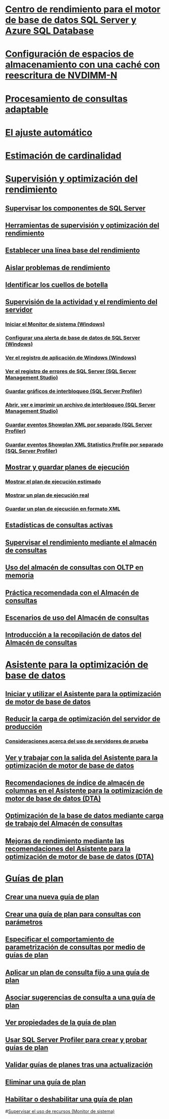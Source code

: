 
# [Centro de rendimiento para el motor de base de datos SQL Server y Azure SQL Database](performance-center-for-sql-server-database-engine-and-azure-sql-database.md)  
# [Configuración de espacios de almacenamiento con una caché con reescritura de NVDIMM-N](configuring-storage-spaces-with-a-nvdimm-n-write-back-cache.md)  

# [Procesamiento de consultas adaptable](adaptive-query-processing.md)
# [El ajuste automático](../automatic-tuning/automatic-tuning.md)
# [Estimación de cardinalidad](cardinality-estimation-sql-server.md)  

# [Supervisión y optimización del rendimiento](monitor-and-tune-for-performance.md)  
## [Supervisar los componentes de SQL Server](monitor-sql-server-components.md)  
## [Herramientas de supervisión y optimización del rendimiento](performance-monitoring-and-tuning-tools.md)  

## [Establecer una línea base del rendimiento](establish-a-performance-baseline.md)  
## [Aislar problemas de rendimiento](isolate-performance-problems.md)  
## [Identificar los cuellos de botella](identify-bottlenecks.md)  
## [Supervisión de la actividad y el rendimiento del servidor](server-performance-and-activity-monitoring.md)  
### [Iniciar el Monitor de sistema (Windows)](start-system-monitor-windows.md)  
### [Configurar una alerta de base de datos de SQL Server (Windows)](set-up-a-sql-server-database-alert-windows.md)  
### [Ver el registro de aplicación de Windows (Windows)](view-the-windows-application-log-windows-10.md)  
### [Ver el registro de errores de SQL Server (SQL Server Management Studio)](view-the-sql-server-error-log-sql-server-management-studio.md)  
### [Guardar gráficos de interbloqueo (SQL Server Profiler)](save-deadlock-graphs-sql-server-profiler.md)  
### [Abrir, ver e imprimir un archivo de interbloqueo (SQL Server Management Studio)](open-view-and-print-a-deadlock-file-sql-server-management-studio.md)  
### [Guardar eventos Showplan XML por separado (SQL Server Profiler)](save-showplan-xml-events-separately-sql-server-profiler.md)  
### [Guardar eventos Showplan XML Statistics Profile por separado (SQL Server Profiler)](save-showplan-xml-statistics-profile-events-separately-sql-server-profiler.md)  
## [Mostrar y guardar planes de ejecución](display-and-save-execution-plans.md)  
### [Mostrar el plan de ejecución estimado](display-the-estimated-execution-plan.md)  
### [Mostrar un plan de ejecución real](display-an-actual-execution-plan.md)  
### [Guardar un plan de ejecución en formato XML](save-an-execution-plan-in-xml-format.md)  
## [Estadísticas de consultas activas](live-query-statistics.md)  
## [Supervisar el rendimiento mediante el almacén de consultas](monitoring-performance-by-using-the-query-store.md)  
## [Uso del almacén de consultas con OLTP en memoria](using-the-query-store-with-in-memory-oltp.md)  
## [Práctica recomendada con el Almacén de consultas](best-practice-with-the-query-store.md)  
## [Escenarios de uso del Almacén de consultas](query-store-usage-scenarios.md)  
## [Introducción a la recopilación de datos del Almacén de consultas](how-query-store-collects-data.md)  


# [Asistente para la optimización de base de datos](database-engine-tuning-advisor.md)  
## [Iniciar y utilizar el Asistente para la optimización de motor de base de datos](start-and-use-the-database-engine-tuning-advisor.md)  
## [Reducir la carga de optimización del servidor de producción](reduce-the-production-server-tuning-load.md)  
### [Consideraciones acerca del uso de servidores de prueba](considerations-for-using-test-servers.md)  
## [Ver y trabajar con la salida del Asistente para la optimización de motor de base de datos](view-and-work-with-the-output-from-the-database-engine-tuning-advisor.md)  
## [Recomendaciones de índice de almacén de columnas en el Asistente para la optimización de motor de base de datos (DTA)](columnstore-index-recommendations-in-database-engine-tuning-advisor-dta.md)  
## [Optimización de la base de datos mediante carga de trabajo del Almacén de consultas](tuning-database-using-workload-from-query-store.md)  
## [Mejoras de rendimiento mediante las recomendaciones del Asistente para la optimización de motor de base de datos (DTA)](performance-improvements-using-dta-recommendations.md)  

# [Guías de plan](plan-guides.md)  
## [Crear una nueva guía de plan](create-a-new-plan-guide.md)  
## [Crear una guía de plan para consultas con parámetros](create-a-plan-guide-for-parameterized-queries.md)  
## [Especificar el comportamiento de parametrización de consultas por medio de guías de plan](specify-query-parameterization-behavior-by-using-plan-guides.md)  
## [Aplicar un plan de consulta fijo a una guía de plan](apply-a-fixed-query-plan-to-a-plan-guide.md)  
## [Asociar sugerencias de consulta a una guía de plan](attach-query-hints-to-a-plan-guide.md)  
## [Ver propiedades de la guía de plan](view-plan-guide-properties.md)  
## [Usar SQL Server Profiler para crear y probar guías de plan](use-sql-server-profiler-to-create-and-test-plan-guides.md)  
## [Validar guías de planes tras una actualización](validate-plan-guides-after-upgrade.md)  
## [Eliminar una guía de plan](delete-a-plan-guide.md)  
## [Habilitar o deshabilitar una guía de plan](enable-or-disable-a-plan-guide.md)  

#[Supervisar el uso de recursos (Monitor de sistema)](../performance-monitor/monitor-resource-usage-system-monitor.md) 

